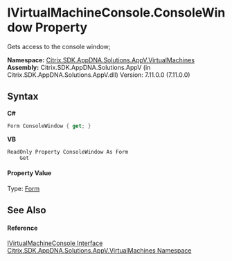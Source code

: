 # IVirtualMachineConsole.ConsoleWindow Property 
 

Gets access to the console window;

**Namespace:**&nbsp;[Citrix.SDK.AppDNA.Solutions.AppV.VirtualMachines](8e922e14-e318-4969-a8ff-48cbad35adbf.md)<br />**Assembly:**&nbsp;Citrix.SDK.AppDNA.Solutions.AppV (in Citrix.SDK.AppDNA.Solutions.AppV.dll) Version: 7.11.0.0 (7.11.0.0)

## Syntax

**C#**
```csharp
Form ConsoleWindow { get; }
```

**VB**
```vbnet
ReadOnly Property ConsoleWindow As Form
	Get
```


#### Property Value
Type: <a href="http://msdn2.microsoft.com/en-us/library/w4bcxb43" target="_blank">Form</a>

## See Also


#### Reference
<a href="4fdc490e-2636-998e-b891-e29bcef0eba5">IVirtualMachineConsole Interface</a><br /><a href="8e922e14-e318-4969-a8ff-48cbad35adbf">Citrix.SDK.AppDNA.Solutions.AppV.VirtualMachines Namespace</a><br />